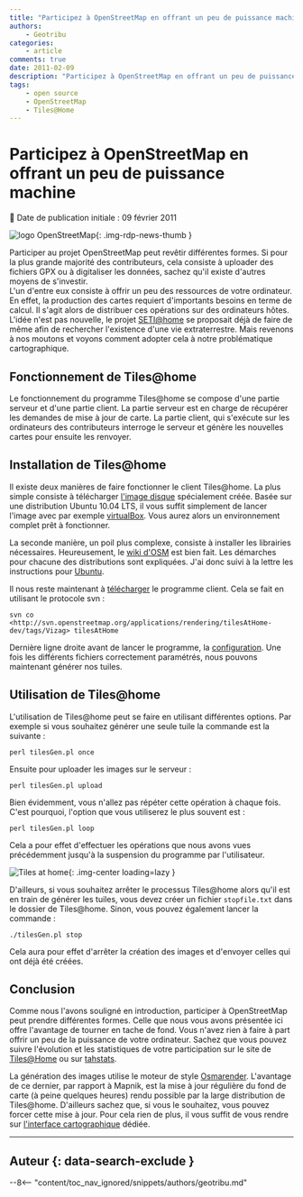 ```yaml
---
title: "Participez à OpenStreetMap en offrant un peu de puissance machine"
authors:
    - Geotribu
categories:
    - article
comments: true
date: 2011-02-09
description: "Participez à OpenStreetMap en offrant un peu de puissance machine"
tags:
    - open source
    - OpenStreetMap
    - Tiles@Home
---
```


# Participez à OpenStreetMap en offrant un peu de puissance machine

:calendar: Date de publication initiale : 09 février 2011

![logo OpenStreetMap](https://cdn.geotribu.fr/img/logos-icones/OpenStreetMap/Openstreetmap.png "logo OpenStreetMap"){: .img-rdp-news-thumb }

Participer au projet OpenStreetMap peut revêtir différentes formes. Si pour la plus grande majorité des contributeurs, cela consiste à uploader des fichiers GPX ou à digitaliser les données, sachez qu'il existe d'autres moyens de s'investir.  
L'un d'entre eux consiste à offrir un peu des ressources de votre ordinateur. En effet, la production des cartes requiert d'importants besoins en terme de calcul. Il s'agit alors de distribuer ces opérations sur des ordinateurs hôtes. L'idée n'est pas nouvelle, le projet [SETI@home](http://setiathome.ssl.berkeley.edu/) se proposait déjà de faire de même afin de rechercher l'existence d'une vie extraterrestre. Mais revenons à nos moutons et voyons comment adopter cela à notre problématique cartographique.

## Fonctionnement de Tiles@home

Le fonctionnement du programme Tiles@home se compose d'une partie serveur et d'une partie client. La partie serveur est en charge de récupérer les demandes de mise à jour de carte. La partie client, qui s'exécute sur les ordinateurs des contributeurs interroge le serveur et génère les nouvelles cartes pour ensuite les renvoyer.

## Installation de Tiles@home

Il existe deux manières de faire fonctionner le client Tiles@home. La plus simple consiste à télécharger [l'image disque](https://wiki.openstreetmap.org/wiki/Virtual_Tiles@Home_-_Ubuntu#Download) spécialement créée. Basée sur une distribution Ubuntu 10.04 LTS, il vous suffit simplement de lancer l'image avec par exemple [virtualBox](http://www.virtualbox.org/). Vous aurez alors un environnement complet prêt à fonctionner.

La seconde manière, un poil plus complexe, consiste à installer les librairies nécessaires. Heureusement, le [wiki d'OSM](https://wiki.openstreetmap.org/wiki/Tiles@home/Install_Guide) est bien fait. Les démarches pour chacune des distributions sont expliquées. J'ai donc suivi à la lettre les instructions pour [Ubuntu](https://wiki.openstreetmap.org/wiki/Tiles@home/Install_Guide#Ubuntu).

Il nous reste maintenant à [télécharger](https://wiki.openstreetmap.org/wiki/Tiles@home/Install_Guide#Download_the_program) le programme client. Cela se fait en utilisant le protocole svn :

`svn co <http://svn.openstreetmap.org/applications/rendering/tilesAtHome-dev/tags/Vizag> tilesAtHome`

Dernière ligne droite avant de lancer le programme, la [configuration](https://wiki.openstreetmap.org/wiki/Tiles@home/Install_Guide#Linux_.2F_Mac_OS_X_.2F_.2ABSD). Une fois les différents fichiers correctement paramétrés, nous pouvons maintenant générer nos tuiles.

## Utilisation de Tiles@home

L'utilisation de Tiles@home peut se faire en utilisant différentes options. Par exemple si vous souhaitez générer une seule tuile la commande est la suivante :

`perl tilesGen.pl once`

Ensuite pour uploader les images sur le serveur :

`perl tilesGen.pl upload`

Bien évidemment, vous n'allez pas répéter cette opération à chaque fois. C'est pourquoi, l'option que vous utiliserez le plus souvent est :

`perl tilesGen.pl loop`

Cela a pour effet d'effectuer les opérations que nous avons vues précédemment jusqu'à la suspension du programme par l'utilisateur.

![Tiles at home](https://cdn.geotribu.fr/img/articles-blog-rdp/articles/2011/tiles_at_home.png "Tiles at home"){: .img-center loading=lazy }

D'ailleurs, si vous souhaitez arrêter le processus Tiles@home alors qu'il est en train de générer les tuiles, vous devez créer un fichier `stopfile.txt` dans le dossier de Tiles@home. Sinon, vous pouvez également lancer la commande :

`./tilesGen.pl stop`

Cela aura pour effet d'arrêter la création des images et d'envoyer celles qui ont déjà été créées.

## Conclusion

Comme nous l'avons souligné en introduction, participer à OpenStreetMap peut prendre différentes formes. Celle que nous vous avons présentée ici offre l'avantage de tourner en tache de fond. Vous n'avez rien à faire à part offrir un peu de la puissance de votre ordinateur. Sachez que vous pouvez suivre l'évolution et les statistiques de votre participation sur le site de [Tiles@Home](http://tah.openstreetmap.org/User/show/) ou sur [tahstats](http://tahstats.appspot.com/).

La génération des images utilise le moteur de style [Osmarender](https://wiki.openstreetmap.org/wiki/FR:Osmarender). L'avantage de ce dernier, par rapport à Mapnik, est la mise à jour régulière du fond de carte (à peine quelques heures) rendu possible par la large distribution de Tiles@home. D'ailleurs sachez que, si vous le souhaitez, vous pouvez forcer cette mise à jour. Pour cela rien de plus, il vous suffit de vous rendre sur [l'interface cartographique](http://tah.openstreetmap.org/Browse/slippy/) dédiée.

----

## Auteur {: data-search-exclude }

--8<-- "content/toc_nav_ignored/snippets/authors/geotribu.md"
